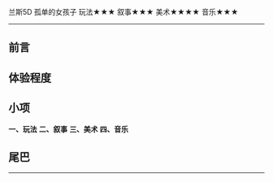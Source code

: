 兰斯5D 孤单的女孩子
玩法★★★
叙事★★★
美术★★★★
音乐★★★

-----------------------------------------------------------

## 前言

## 体验程度

## 小项
**一、玩法**
**二、叙事**
**三、美术**
**四、音乐**

## 尾巴

-----------------------------------------------------------

